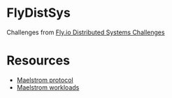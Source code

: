 # FlyDistSys

Challenges from [Fly.io Distributed Systems Challenges](https://fly.io/dist-sys/)

# Resources
- [Maelstrom protocol](https://github.com/jepsen-io/maelstrom/blob/main/doc/protocol.md)
- [Maelstrom workloads](https://github.com/jepsen-io/maelstrom/blob/main/doc/workloads.md)
